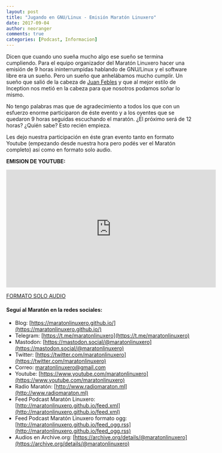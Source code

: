 ```yaml
---
layout: post
title: "Jugando en GNU/Linux - Emisión Maratón Linuxero"
date: 2017-09-04
author: neoranger
comments: true
categories: [Podcast, Informacion]
---
```


Dicen que cuando uno sueña mucho algo ese sueño se termina cumpliendo. Para el equipo organizador del Maratón Linuxero hacer una emisión de 9 horas ininterrumpidas hablando de GNU/Linux y el software libre era un sueño. Pero un sueño que anhelábamos mucho cumplir. Un sueño que salió de la cabeza de [Juan Febles](https://avpodcast.net/podcastlinux/) y que al mejor estilo de Inception nos metió en la cabeza para que nosotros podamos soñar lo mismo.

No tengo palabras mas que de agradecimiento a todos los que con un esfuerzo enorme participaron de éste evento y a los oyentes que se quedaron 9 horas seguidas escuchando el maratón. ¿El próximo será de 12 horas? ¿Quién sabe? Esto recién empieza.

Les dejo nuestra participación en éste gran evento tanto en formato Youtube (empezando desde nuestra hora pero podés ver el Maratón completo) así como en formato solo audio.

**EMISION DE YOUTUBE:**
<iframe width="560" height="315" src="https://www.youtube.com/embed/Yv90j2HVg1Q?rel=0&amp;start=27510" frameborder="0" allowfullscreen></iframe>

[FORMATO SOLO AUDIO](https://maratonlinuxero.github.io/8directo/)

#### Seguí al Maratón en la redes sociales:
* Blog: [https://maratonlinuxero.github.io/](https://maratonlinuxero.github.io/)
* Telegram: [https://t.me/maratonlinuxero](https://t.me/maratonlinuxero)
* Mastodon: [https://mastodon.social/@maratonlinuxero](https://mastodon.social/@maratonlinuxero)
* Twitter: [https://twitter.com/maratonlinuxero](https://twitter.com/maratonlinuxero)
* Correo: [maratonlinuxero@gmail.com](maratonlinuxero@gmail.com)
* Youtube: [https://www.youtube.com/maratonlinuxero](https://www.youtube.com/maratonlinuxero)
* Radio Maratón: [http://www.radiomaraton.ml](http://www.radiomaraton.ml)
* Feed Podcast Maratón Linuxero: [http://maratonlinuxero.github.io/feed.xml](http://maratonlinuxero.github.io/feed.xml)
* Feed Podcast Maratón Linuxero formato ogg: [http://maratonlinuxero.github.io/feed_ogg.rss](http://maratonlinuxero.github.io/feed_ogg.rss)
* Audios en Archive.org: [https://archive.org/details/@maratonlinuxero](https://archive.org/details/@maratonlinuxero)

